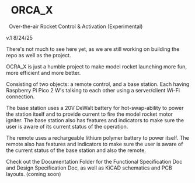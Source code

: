 # &nbsp;	ORCA\_X

&nbsp;	Over-the-air Rocket Control \& Activation (Experimental)



v.1 8/24/25

There's not much to see here yet, as we are still working on building the repo as well as the project.



OCRA\_X is just a humble project to make model rocket launching more fun, more efficient and more better.



Consisting of two objects: a remote control, and a base station. Each having Raspberry Pi Pico 2 W's talking to each other using a server/client Wi-Fi connection. 



The base station uses a 20V DeWalt battery for hot-swap-ability to power the station itself and to provide current to fire the model rocket motor igniter. The base station also has features and indicators to make sure the user is aware of its current status of the operation.



The remote uses a rechargeable lithium polymer battery to power itself. The remote also has features and indicators to make sure the user is aware of the current status of the base station and also the remote.



Check out the Documentation Folder for the Functional Specification Doc and Design Specification Doc, as well as KiCAD schematics and PCB layouts. (coming soon)



